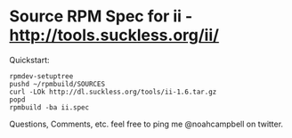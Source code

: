 # Source RPM Spec for ii - http://tools.suckless.org/ii/

Quickstart:

    rpmdev-setuptree
    pushd ~/rpmbuild/SOURCES
    curl -LOk http://dl.suckless.org/tools/ii-1.6.tar.gz
    popd
    rpmbuild -ba ii.spec 

Questions, Comments, etc. feel free to ping me @noahcampbell on twitter.
